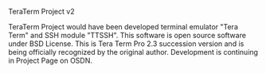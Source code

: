 TeraTerm Project v2

TeraTerm Project would have been developed terminal emulator "Tera Term" and SSH module "TTSSH". This software is open source software under BSD License. This is Tera Term Pro 2.3 succession version and is being officially recognized by the original author. Development is continuing in Project Page on OSDN.
